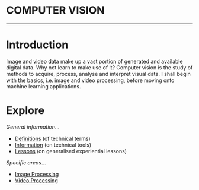 <h1>COMPUTER VISION</h1>

---

# Introduction
Image and video data make up a vast portion of generated and available digital data. Why not learn to make use of it? Computer vision is the study of methods to acquire, process, analyse and interpret visual data. I shall begin with the basics, i.e. image and video processing, before moving onto machine learning applications.

# Explore
_General information_...

- [Definitions](https://github.com/pranigopu/computerVision/blob/main/definitions.md) (of technical terms)
- [Information](https://github.com/pranigopu/computerVision/blob/main/information.md) (on technical tools)
- [Lessons](https://github.com/pranigopu/computerVision/blob/main/lessons.md) (on generalised experiential lessons)

_Specific areas_...

- [Image Processing](https://github.com/pranigopu/computerVision/tree/main/imageProcessing)
- [Video Processing](https://github.com/pranigopu/computerVision/tree/main/videoProcessing)